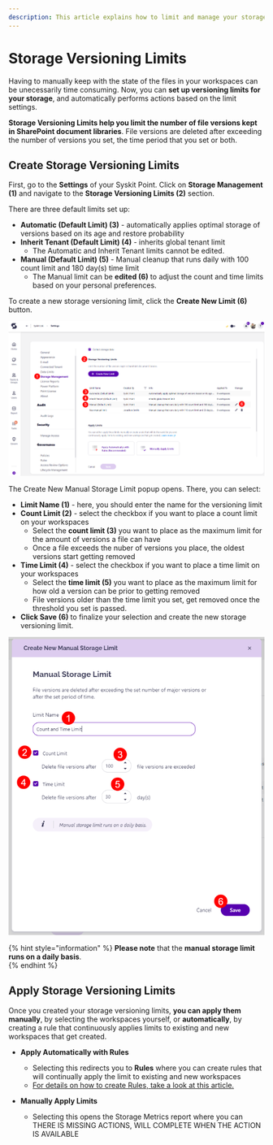 ```yaml
---
description: This article explains how to limit and manage your storage usage through Syskit Point.
---
```


# Storage Versioning Limits  

Having to manually keep with the state of the files in your workspaces can be unecessarily time consuming. Now, you can **set up versioning limits for your storage**, and automatically performs actions based on the limit settings. 

**Storage Versioning Limits help you limit the number of file versions kept in SharePoint document libraries**. File versions are deleted after exceeding the number of versions you set, the time period that you set or both. 

## Create Storage Versioning Limits

First, go to the **Settings** of your Syskit Point. Click on **Storage Management (1)** and navigate to the **Storage Versioning Limits (2)** section.

There are three default limits set up:
* **Automatic (Default Limit) (3)** - automatically applies optimal storage of versions based on its age and restore probability
* **Inherit Tenant (Default Limit) (4)** - inherits global tenant limit
  * The Automatic and Inherit Tenant limits cannot be edited. 
* **Manual (Default Limit) (5)** - Manual cleanup that runs daily with 100 count limit and 180 day(s) time limit 
  * The Manual limit can be **edited (6)** to adjust the count and time limits based on your personal preferences. 

To create a new storage versioning limit, click the **Create New Limit (6)** button. 

![Storage Versioning Limits - Limits](../.gitbook/assets/storage-versioning-limits-new-limit.png)

The Create New Manual Storage Limit popup opens. There, you can select:
* **Limit Name (1)** - here, you should enter the name for the versioning limit 
* **Count Limit (2)** - select the checkbox if you want to place a count limit on your workspaces
  * Select the **count limit (3)** you want to place as the maximum limit for the amount of versions a file can have
  * Once a file exceeds the nuber of versions you place, the oldest versions start getting removed
* **Time Limit (4)** - select the checkbox if you want to place a time limit on your workspaces
  * Select the **time limit (5)** you want to place as the maximum limit for how old a version can be prior to getting removed
  * File versions older than the time limit you set, get removed once the threshold you set is passed. 
* **Click Save (6)** to finalize your selection and create the new storage versioning limit. 

![Storage Versioning Limits - Create New](../.gitbook/assets/storage-versioning-limits-new-limit-create.png)

 
{% hint style="information" %}
**Please note** that the **manual storage limit runs on a daily basis**.  
{% endhint %}

## Apply Storage Versioning Limits

Once you created your storage versioning limits, **you can apply them manually**, by selecting the workspaces yourself, or **automatically**, by creating a rule that continuously applies limits to existing and new workspaces that get created.

* **Apply Automatically with Rules**
  * Selecting this redirects you to **Rules** where you can create rules that will continually apply the limit to existing and new workspaces
  * [For details on how to create Rules, take a look at this article.](../governance-and-automation/automated-workflows/policy-automation.md)


* **Manually Apply Limits**
  * Selecting this opens the Storage Metrics report where you can THERE IS MISSING ACTIONS, WILL COMPLETE WHEN THE ACTION IS AVAILABLE